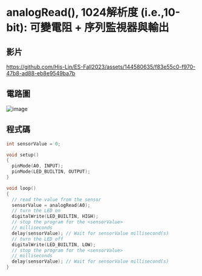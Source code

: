 # analogRead(), 1024解析度 (i.e.,10-bit): 可變電阻 + 序列監視器與輸出

## 影片

https://github.com/His-Lin/ES-Fall2023/assets/144580635/f83e55c0-f970-47b8-ad88-eb8e9549ba7b

## 電路圖

![image](https://github.com/His-Lin/ES-Fall2023/assets/144580635/7e6a32f5-5cf7-4b47-a9d7-b53b0828bca8)

## 程式碼
````c
int sensorValue = 0;

void setup()
{
  pinMode(A0, INPUT);
  pinMode(LED_BUILTIN, OUTPUT);
}

void loop()
{
  // read the value from the sensor
  sensorValue = analogRead(A0);
  // turn the LED on
  digitalWrite(LED_BUILTIN, HIGH);
  // stop the program for the <sensorValue>
  // milliseconds
  delay(sensorValue); // Wait for sensorValue millisecond(s)
  // turn the LED off
  digitalWrite(LED_BUILTIN, LOW);
  // stop the program for the <sensorValue>
  // milliseconds
  delay(sensorValue); // Wait for sensorValue millisecond(s)
}
